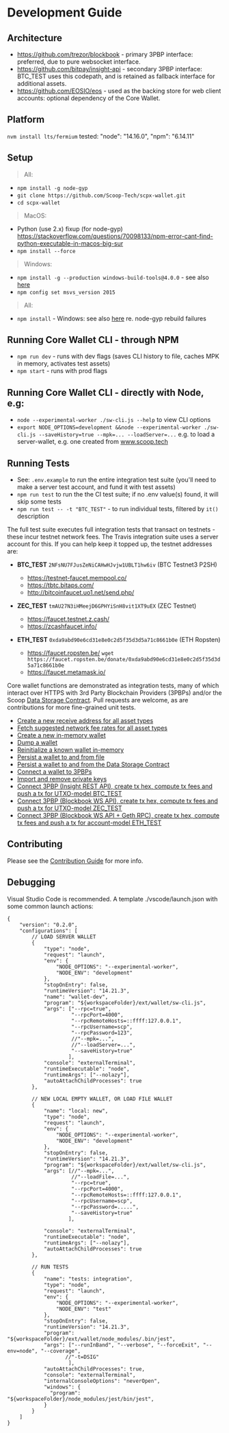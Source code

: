 # Development Guide

## Architecture

  * https://github.com/trezor/blockbook - primary 3PBP interface: preferred, due to pure websocket interface.
  * https://github.com/bitpay/insight-api - secondary 3PBP interface: BTC_TEST uses this codepath, and is retained as fallback interface for additional assets.
  * https://github.com/EOSIO/eos - used as the backing store for web client accounts: optional dependency of the Core Wallet.

## Platform
`nvm install lts/fermium` tested: "node": "14.16.0", "npm": "6.14.11"

## Setup
 > All:
  * ```npm install -g node-gyp```
  * ```git clone https://github.com/Scoop-Tech/scpx-wallet.git```
  * ```cd scpx-wallet```
 
 > MacOS:
  * Python (use 2.x) fixup (for node-gyp) https://stackoverflow.com/questions/70098133/npm-error-cant-find-python-executable-in-macos-big-sur
  * ```npm install --force```
   
 > Windows:
  * ```npm install -g --production windows-build-tools@4.0.0``` - see also [here](https://github.com/felixrieseberg/windows-build-tools/issues/152)
  * ```npm config set msvs_version 2015```
 
 > All:
  * ```npm install``` - Windows: see also [here](https://github.com/nodejs/node-gyp/issues/671) re. node-gyp rebuild failures

## Running Core Wallet CLI - through NPM
  * ```npm run dev``` - runs with dev flags (saves CLI history to file, caches MPK in memory, activates test assets)
  * ```npm start``` - runs with prod flags

## Running Core Wallet CLI - directly with Node, e.g:
 * ```node --experimental-worker ./sw-cli.js --help``` to view CLI options
 * ```export NODE_OPTIONS=development &&node --experimental-worker ./sw-cli.js --saveHistory=true --mpk=... --loadServer=...``` e.g. to load a server-wallet, e.g. one created from www.scoop.tech

## Running Tests
  * See: `.env.example` to run the entire integration test suite (you'll need to make a server test account, and fund it with test assets)
  * ```npm run test``` to run the the CI test suite; if no .env value(s) found, it will skip some tests
  * ```npm run test -- -t "BTC_TEST"``` - to run individual tests, filtered by ```it()``` description

The full test suite executes full integration tests that transact on testnets - these incur testnet network fees. The Travis integration suite uses a server account for this. If you can help keep it topped up, the testnet addresses are:

  * **BTC_TEST** ```2NFsNU7FJusZeNiCAHwHJvjw1UBLT1hw6iv``` (BTC Testnet3 P2SH)
    * https://testnet-faucet.mempool.co/  
    * https://tbtc.bitaps.com/   
    * http://bitcoinfaucet.uo1.net/send.php/

  * **ZEC_TEST** ```tmAU27N3iHMeejD6GPHYiSnH8vit1XT9uEX``` (ZEC Testnet)
    * https://faucet.testnet.z.cash/
    * https://zcashfaucet.info/
    
  * **ETH_TEST** ```0xda9abd90e6cd31e8e0c2d5f35d3d5a71c8661b0e``` (ETH Ropsten)
    * https://faucet.ropsten.be/ ```wget https://faucet.ropsten.be/donate/0xda9abd90e6cd31e8e0c2d5f35d3d5a71c8661b0e```
    * https://faucet.metamask.io/  

Core wallet functions are demonstrated as integration tests, many of which interact over HTTPS with 3rd Party Blockchain Providers (3PBPs) and/or the Scoop [Data Storage Contract](https://github.com/Scoop-Tech/scpx-eos). Pull requests are welcome, as are contributions for more fine-grained unit tests.

  * [Create a new receive address for all asset types](./tests/integration.test.js)
  * [Fetch suggested network fee rates for all asset types](./tests/integration.test.js)
  * [Create a new in-memory wallet](./tests/integration.test.js)
  * [Dump a wallet](./tests/integration.test.js)
  * [Reinitialize a known wallet in-memory](./tests/integration.test.js)
  * [Persist a wallet to and from file](./tests/integration.test.js)
  * [Persist a wallet to and from the Data Storage Contract](./tests/integration.test.js)
  * [Connect a wallet to 3PBPs](./tests/integration.test.js)
  * [Import and remove private keys](./tests/integration.test.js)
  * [Connect 3PBP (Insight REST API), create tx hex, compute tx fees and push a tx for UTXO-model BTC_TEST](./tests/integration.test.js)
  * [Connect 3PBP (Blockbook WS API), create tx hex, compute tx fees and push a tx for UTXO-model ZEC_TEST](./tests/integration.test.js)
  * [Connect 3PBP (Blockbook WS API + Geth RPC), create tx hex, compute tx fees and push a tx for account-model ETH_TEST](./tests/integration.test.js)
  
## Contributing

Please see the [Contribution Guide](./CONTRIBUTING.md) for more info.

## Debugging

Visual Studio Code is recommended. A template ./vscode/launch.json with some common launch actions: 

```
{
    "version": "0.2.0",
    "configurations": [
        // LOAD SERVER WALLET
        {
            "type": "node",
            "request": "launch",
            "env": {
                "NODE_OPTIONS": "--experimental-worker",
                "NODE_ENV": "development"
            },
            "stopOnEntry": false,
            "runtimeVersion": "14.21.3",
            "name": "wallet-dev",
            "program": "${workspaceFolder}/ext/wallet/sw-cli.js",
            "args": ["--rpc=true",
                     "--rpcPort=4000",
                     "--rpcRemoteHosts=::ffff:127.0.0.1",
                     "--rpcUsername=scp",
                     "--rpcPassword=123",
                     //"--mpk=...", 
                     //"--loadServer=...",
                     "--saveHistory=true"
                    ],
            "console": "externalTerminal",
            "runtimeExecutable": "node",
            "runtimeArgs": ["--nolazy"],
            "autoAttachChildProcesses": true
        },

        // NEW LOCAL EMPTY WALLET, OR LOAD FILE WALLET
        {
            "name": "local: new",
            "type": "node",
            "request": "launch",
            "env": {
                "NODE_OPTIONS": "--experimental-worker",
                "NODE_ENV": "development"
            },
            "stopOnEntry": false,
            "runtimeVersion": "14.21.3",
            "program": "${workspaceFolder}/ext/wallet/sw-cli.js",
            "args": [//"--mpk=...", 
                     //"--loadFile=...",
                     "--rpc=true",
                     "--rpcPort=4000",
                     "--rpcRemoteHosts=::ffff:127.0.0.1",
                     "--rpcUsername=scp",
                     "--rpcPassword=.....",
                     "--saveHistory=true"
                    ],
                    
            "console": "externalTerminal",
            "runtimeExecutable": "node",
            "runtimeArgs": ["--nolazy"],
            "autoAttachChildProcesses": true
        },

        // RUN TESTS
        {
            "name": "tests: integration",
            "type": "node",
            "request": "launch",    
            "env": {
                "NODE_OPTIONS": "--experimental-worker",
                "NODE_ENV": "test"
            },
            "stopOnEntry": false,
            "runtimeVersion": "14.21.3",
            "program": "${workspaceFolder}/ext/wallet/node_modules/.bin/jest",
            "args": ["--runInBand", "--verbose", "--forceExit", "--env=node", "--coverage", 
                   //"-t=DSIG"
                    ], 
            "autoAttachChildProcesses": true,
            "console": "externalTerminal",
            "internalConsoleOptions": "neverOpen",
            "windows": {
              "program": "${workspaceFolder}/node_modules/jest/bin/jest",
            }        
        }
    ]
}
```
